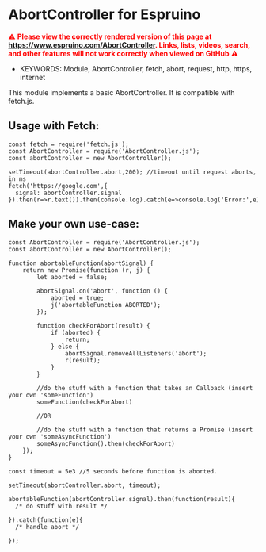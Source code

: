 <!--- Copyright (c) 2022 Joe Teglasi. License: MIT -->
AbortController for Espruino
===============================

<span style="color:red">:warning: **Please view the correctly rendered version of this page at https://www.espruino.com/AbortController. Links, lists, videos, search, and other features will not work correctly when viewed on GitHub** :warning:</span>

* KEYWORDS: Module, AbortController, fetch, abort, request, http, https, internet

This module implements a basic AbortController. It is compatible with fetch.js.

## Usage with Fetch:

```
const fetch = require('fetch.js');
const AbortController = require('AbortController.js');
const abortController = new AbortController();

setTimeout(abortController.abort,200); //timeout until request aborts, in ms
fetch('https://google.com',{
  signal: abortController.signal
}).then(r=>r.text()).then(console.log).catch(e=>console.log('Error:',e));
```

## Make your own use-case:

```
const AbortController = require('AbortController.js');
const abortController = new AbortController();

function abortableFunction(abortSignal) {
    return new Promise(function (r, j) {
        let aborted = false;

        abortSignal.on('abort', function () {
            aborted = true;
            j('abortableFunction ABORTED');
        });

        function checkForAbort(result) {
            if (aborted) {
                return;
            } else {
                abortSignal.removeAllListeners('abort');
                r(result);
            }
        }

        //do the stuff with a function that takes an Callback (insert your own 'someFunction')
        someFunction(checkForAbort)

        //OR

        //do the stuff with a function that returns a Promise (insert your own 'someAsyncFunction')
        someAsyncFunction().then(checkForAbort)
    });
}

const timeout = 5e3 //5 seconds before function is aborted.

setTimeout(abortController.abort, timeout);

abortableFunction(abortController.signal).then(function(result){
  /* do stuff with result */
  
}).catch(function(e){
  /* handle abort */

});
```
